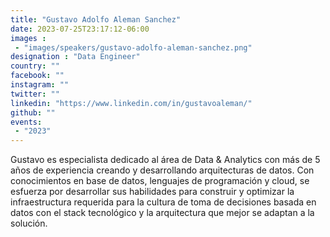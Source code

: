 ```yaml
---
title: "Gustavo Adolfo Aleman Sanchez"
date: 2023-07-25T23:17:12-06:00
images : 
 - "images/speakers/gustavo-adolfo-aleman-sanchez.png"
designation : "Data Engineer"
country: ""
facebook: ""
instagram: ""
twitter: ""
linkedin: "https://www.linkedin.com/in/gustavoaleman/"
github: ""
events: 
 - "2023"
---
```


Gustavo es especialista dedicado al área de Data & Analytics con más de 5 años de experiencia creando y desarrollando arquitecturas de datos. Con conocimientos en base de datos, lenguajes de programación y cloud, se esfuerza por desarrollar sus habilidades para construir y optimizar la infraestructura requerida para la cultura de toma de decisiones basada en datos con el stack tecnológico y la arquitectura que mejor se adaptan a la solución.

